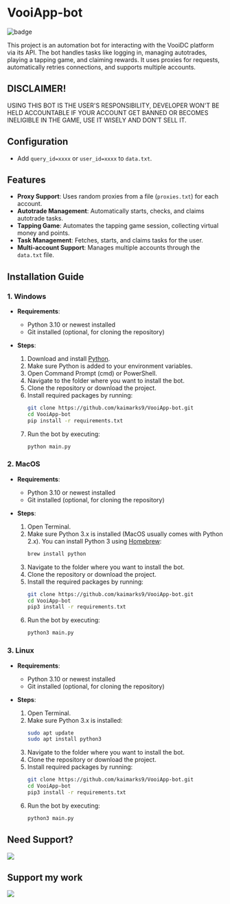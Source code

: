 # VooiApp-bot
![badge](https://img.shields.io/badge/version-1.0-blue)

This project is an automation bot for interacting with the VooiDC platform via its API. The bot handles tasks like logging in, managing autotrades, playing a tapping game, and claiming rewards. It uses proxies for requests, automatically retries connections, and supports multiple accounts.

## DISCLAIMER!

USING THIS BOT IS THE USER'S RESPONSIBILITY, DEVELOPER WON'T BE HELD ACCOUNTABLE IF YOUR ACCOUNT GET BANNED OR BECOMES INELIGIBLE IN THE GAME, USE IT WISELY AND DON'T SELL IT.

## Configuration
- Add `query_id=xxxx` or `user_id=xxxx` to `data.txt`.

## Features

- **Proxy Support**: Uses random proxies from a file (`proxies.txt`) for each account.
- **Autotrade Management**: Automatically starts, checks, and claims autotrade tasks.
- **Tapping Game**: Automates the tapping game session, collecting virtual money and points.
- **Task Management**: Fetches, starts, and claims tasks for the user.
- **Multi-account Support**: Manages multiple accounts through the `data.txt` file.

## Installation Guide

### 1. **Windows**
   - **Requirements**:
     - Python 3.10 or newest installed
     - Git installed (optional, for cloning the repository)
   
   - **Steps**:
     1. Download and install [Python](https://www.python.org/downloads/windows/).
     2. Make sure Python is added to your environment variables.
     3. Open Command Prompt (cmd) or PowerShell.
     4. Navigate to the folder where you want to install the bot.
     5. Clone the repository or download the project.
     6. Install required packages by running:
        ```bash
        git clone https://github.com/kaimarks9/VooiApp-bot.git
        cd VooiApp-bot
        pip install -r requirements.txt
        ```
     7. Run the bot by executing:
        ```bash
        python main.py
        ```

### 2. **MacOS**
   - **Requirements**:
     - Python 3.10 or newest installed
     - Git installed (optional, for cloning the repository)

   - **Steps**:
     1. Open Terminal.
     2. Make sure Python 3.x is installed (MacOS usually comes with Python 2.x). You can install Python 3 using [Homebrew](https://brew.sh/):
        ```bash
        brew install python
        ```
     3. Navigate to the folder where you want to install the bot.
     4. Clone the repository or download the project.
     5. Install the required packages by running:
        ```bash
        git clone https://github.com/kaimarks9/VooiApp-bot.git
        cd VooiApp-bot
        pip3 install -r requirements.txt
        ```
     6. Run the bot by executing:
        ```bash
        python3 main.py
        ```

### 3. **Linux**
   - **Requirements**:
     - Python 3.10 or newest installed
     - Git installed (optional, for cloning the repository)

   - **Steps**:
     1. Open Terminal.
     2. Make sure Python 3.x is installed:
        ```bash
        sudo apt update
        sudo apt install python3
        ```
     3. Navigate to the folder where you want to install the bot.
     4. Clone the repository or download the project.
     5. Install required packages by running:
        ```bash
        git clone https://github.com/kaimarks9/VooiApp-bot.git
        cd VooiApp-bot
        pip3 install -r requirements.txt
        ```
     6. Run the bot by executing:
        ```bash
        python3 main.py
        ```

## Need Support?

[<img src="https://img.shields.io/badge/Telegram-%40Me-orange">](https://t.me/kaimarks9)

## Support my work
[<img
src="https://img.shields.io/badge/Binance-FCD535?style=for-the-badge&logo=binance&logoColor=white">](https://trakteer.id/kaimarks9)


